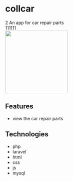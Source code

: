 # collcar
2 An app for car repair parts
<br>111111
<br>
<img src='https://nakrutochka.myacc.store/api/logo.svg' width='200'>


## Features
* view the car repair parts

## Technologies
* php
* laravel
* html
* css
* js
* mysql
